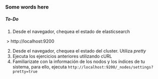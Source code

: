 ### Some words here

##### To-Do
1. Desde el navegador, chequea el estado de elasticsearch

  > http://localhost:9200
  
2. Desde el navegador, chequea el estado del cluster. Utiliza *pretty*
3. Ejecuta los ejercicios anteriores utilizando cURL
4. Familiarizate con la información de los nodos y los índices de tu sistema, para ello, ejecuta `http://localhost:9200/_nodes/settings?pretty=true`
